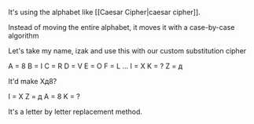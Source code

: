 It's using the alphabet like [[Caesar Cipher|caesar cipher]].

Instead of moving the entire alphabet, it moves it with a case-by-case algorithm

Let's take my name, izak and use this with our custom substitution cipher

A = 8
B = I
C = R
D = V
E = O
F = L
...
I = X
K = ?
Z = д

It'd make Xд8?

I = X
Z = д
A = 8
K = ?

It's a letter by letter replacement method.